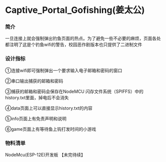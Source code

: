 # Captive_Portal_Gofishing(姜太公)
### 简介
一旦连接上就会强制弹出钓鱼页面的热点。为了避免一些不必要的麻烦，页面各处都注明了这是个钓鱼wifi的警告，校园恶作剧版本也只提供了二进制文件

### 设计指标
①连接wifi即可强制弹出一个要求输入电子邮箱和密码的窗口

②串口输出捕获的邮箱和密码

③捕获的邮箱和密码会保存在NodeMCU 闪存文件系统（SPIFFS）中的history.txt里面，掉电后不会消失

④data页面上可以直接显示history.txt的内容

⑤info页面上有免责声明和说明

⑥game页面上有等待鱼上钩打发时间的小游戏

### 物料清单
NodeMcu(ESP-12E)开发板
【未完待续】

